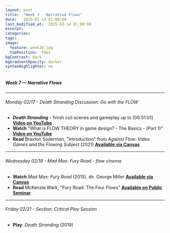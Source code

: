 ```yaml
---
layout: post
title:  "Week 7 - Narrative Flows"
date:   2025-02-14 01:00:00
last_modified_at:  2025-02-14 01:00:00
excerpt: 
categories: 
tags: 
image:
  feature: week10.jpg
  topPosition: -50px
bgContrast: dark
bgGradientOpacity: darker
syntaxHighlighter: no
---
```

##### **Week 7 — Narrative Flows**

---

###### Monday 02/17 - *Death Stranding* Discussion: Go with the FLOW

- ***Death Stranding*** - finish cut-scenes and gameplay up to [00:51:01] [**Video on YouTube**](https://www.youtube.com/watch?v=2_p9wLMNOeM)
- **Watch** "What is FLOW THEORY in game design? - The Basics - (Part 1)" [**Video on YouTube**](https://www.youtube.com/watch?v=3H8pQyyXxHg)
- **Read** Braxton Soderman, "Introduction" from *Against Flow: Video Games and the Flowing Subject* (2021) [**Available via Canvas**](https://uncch.instructure.com/courses/33866/files/folder/Readings?preview=5615603)

---

###### Wednesday 02/19 - *Mad Max: Fury Road* - flow cinema

- **Watch** *Mad Max: Fury Road* (2015), dir. George Miller [**Available via Canvas**](https://uncch.instructure.com/courses/78214/discussion_topics/543036)
- **Read** McKenzie Wark, "Fury Road: The Four Flows" [**Available on Public Seminar**](https://publicseminar.org/2015/05/fury-road/)

---

###### Friday 02/21 - Section: Critical Play Session

- **Play**: *Death Stranding* (2019)


